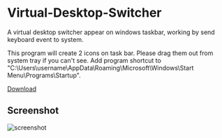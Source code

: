 # Virtual-Desktop-Switcher

A virtual desktop switcher appear on windows taskbar, working by send keyboard event to system.

This program will create 2 icons on task bar. Please drag them out from system tray if you can't see.
Add program shortcut to "C:\Users\username\AppData\Roaming\Microsoft\Windows\Start Menu\Programs\Startup".

[Download](https://github.com/hangacs/VirtualDesktopSwitcher/releases/download/untagged-a1a5a50fbdc3d7b4d26c/VertualDesktopSwitcher.zip)

## Screenshot

![screenshot](https://github.com/hangacs/VirtualDesktopSwitcher/blob/8bc7013cec9e42635fe7b04c59918000fd23e109/screenshot.png)
